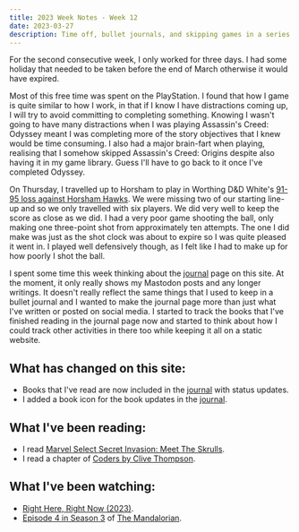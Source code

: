 ```yaml
---
title: 2023 Week Notes - Week 12
date: 2023-03-27
description: Time off, bullet journals, and skipping games in a series.
---
```


For the second consecutive week, I only worked for three days. I had some holiday that needed to be taken before the end of March otherwise it would have expired. 

Most of this free time was spent on the PlayStation. I found that how I game is quite similar to how I work, in that if I know I have distractions coming up, I will try to avoid committing to completing something. Knowing I wasn't going to have many distractions when I was playing Assassin's Creed: Odyssey meant I was completing more of the story objectives that I knew would be time consuming. I also had a major brain-fart when playing, realising that I somehow skipped Assassin's Creed: Origins despite also having it in my game library. Guess I'll have to go back to it once I've completed Odyssey.

On Thursday, I travelled up to Horsham to play in Worthing D&D White's [91-95 loss against Horsham Hawks](https://www.basketballsussex.co.uk/match/33593468.html). We were missing two of our starting line-up and so we only travelled with six players. We did very well to keep the score as close as we did. I had a very poor game shooting the ball, only making one three-point shot from approximately ten attempts. The one I did make was just as the shot clock was about to expire so I was quite pleased it went in. I played well defensively though, as I felt like I had to make up for how poorly I shot the ball.

I spent some time this week thinking about the [journal](/journal/) page on this site. At the moment, it only really shows my Mastodon posts and any longer writings. It doesn't really reflect the same things that I used to keep in a bullet journal and I wanted to make the journal page more than just what I've written or posted on social media. I started to track the books that I've finished reading in the journal page now and started to think about how I could track other activities in there too while keeping it all on a static website.

## What has changed on this site:

- Books that I've read are now included in the [journal](/journal/) with status updates.
- I added a book icon for the book updates in the [journal](/journal/).

## What I've been reading:

- I read [Marvel Select Secret Invasion: Meet The Skrulls](/reading/9781804911143/).
- I read a chapter of [Coders by Clive Thompson](/reading/#currentlyReading).

## What I've been watching:

- [Right Here, Right Now (2023)](https://www.themoviedb.org/movie/1083055-fatboy-slim-right-here-right-now).
- [Episode 4 in Season 3](https://www.themoviedb.org/tv/82856-the-mandalorian/season/3/episode/4) of [The Mandalorian](https://www.themoviedb.org/tv/82856-the-mandalorian).

